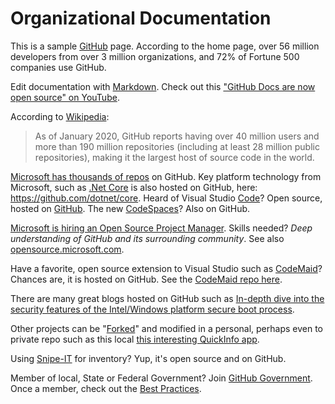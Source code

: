 # Organizational Documentation

This is a sample [GitHub](https://github.com/home) page. According to the home page, over 56 million developers from over 3 million organizations, and 72% of Fortune 500 companies use GitHub.

Edit documentation with [Markdown](https://guides.github.com/features/mastering-markdown/). Check out this ["GitHub Docs are now open source" on YouTube](https://www.youtube.com/watch?v=2n72mhsenDM).

According to [Wikipedia](https://en.wikipedia.org/wiki/GitHub):
  
>As of January 2020, GitHub reports having over 40 million users and more than 190 million repositories (including at least 28 million public repositories), making it the largest host of source code in the world.

[Microsoft has thousands of repos](https://github.com/microsoft/) on GitHub. Key platform technology from Microsoft, such as [.Net Core](https://en.wikipedia.org/wiki/.NET_Core) is also hosted on GitHub, here: https://github.com/dotnet/core. Heard of Visual Studio [Code](https://code.visualstudio.com/)? Open source, hosted on [GitHub](https://github.com/microsoft/vscode). The new [CodeSpaces](https://github.com/features/codespaces)? Also on GitHub.

[Microsoft is hiring an Open Source Project Manager](https://careers.microsoft.com/us/en/job/985603). Skills needed? _Deep understanding of GitHub and its surrounding community_. See also [opensource.microsoft.com](https://opensource.microsoft.com).

Have a favorite, open source extension to Visual Studio such as [CodeMaid](https://marketplace.visualstudio.com/items?itemName=SteveCadwallader.CodeMaid)? Chances are, it is hosted on GitHub. See the [CodeMaid repo here](https://github.com/codecadwallader/codemaid).

There are many great blogs hosted on GitHub such as [In-depth dive into the security features of the Intel/Windows platform secure boot process](https://igor-blue.github.io/2021/02/04/secure-boot.html).

Other projects can be "[Forked](https://docs.github.com/en/github/getting-started-with-github/fork-a-repo)" and modified in a personal, perhaps even to private repo such as this local [this interesting QuickInfo app](https://github.com/cosloha-org/QuickInfo).

Using [Snipe-IT](https://github.com/snipe/snipe-it) for inventory? Yup, it's open source and on GitHub.

Member of local, State or Federal Government? Join [GitHub Government](https://github.com/government/welcome#readme). Once a member, check out the [Best Practices](https://github.com/government/best-practices).


